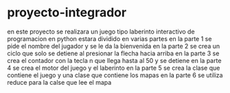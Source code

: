 # proyecto-integrador
en este proyecto se realizara un juego tipo laberinto interactivo de programacion en python estara dividido en varias partes
en la parte 1 se pide el nombre del jugador y se le da la bienvenida
en la parte 2 se crea un ciclo que solo se detiene al presionar la flecha hacia arriba
en la parte 3 se crea el contador con la tecla n que llega hasta al 50 y se detiene
en la parte 4 se crea el motor del juego y el laberinto
en la parte 5 se crea la clase que contiene el juego y una clase que contiene los mapas
en la parte 6 se utiliza reduce para la calse que lee el mapa
